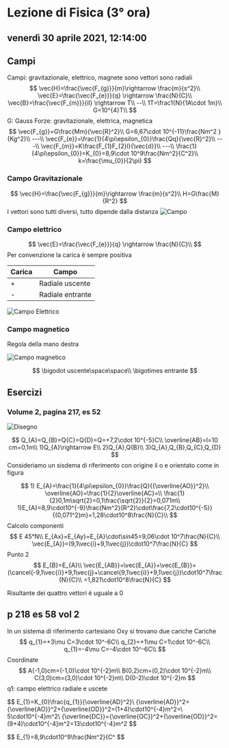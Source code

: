 # Lezione di Fisica (3° ora)

## venerdì 30 aprile 2021, 12:14:00

## Campi
Campi: gravitazionale, elettrico, magnete
sono vettori
sono radiali
$$
\vec{H}=\frac{\vec{F_{g}}}{m}\rightarrow \frac{m}{s^2}\\
\vec{E}=\frac{\vec{F_{e}}}{q} \rightarrow \frac{N}{C}\\
\vec{B}=\frac{\vec{F_{m}}}{il} \rightarrow T\\
--\\
1T=\frac1{N}{1A\cdot 1m}\\
G=10^{4}T\\
$$
G: Gauss
Forze: gravitazionale, elettrica, magnetica
$$
\vec{F_{g}}=G\frac{Mm}{\vec{R}^2}\\
G=6,67\cdot 10^{-11}\frac{Nm^2
}{Kg^2}\\
---\\
\vec{F_{e}}=\frac{1}{4\pi\epsilon_{0}}\frac{Qq}{\vec{R}^2}\\
---\\
\vec{F_{m}}=K\frac{F_{1}F_{2}l}{\vec{d}}\\
---\\
\frac{1}{4\pi\epsilon_{0}}=K_{0}=8,9\cdot 10^9\frac{Nm^2}{C^2}\\
k=\frac{\mu_{0}}{2\pi}
$$


### Campo Gravitazionale 

$$
\vec{H}=\frac{\vec{F_{g}}}{m}\rightarrow \frac{m}{s^2}\\
H=G\frac{M}{R^2}
$$
I vettori sono tutti diversi, tutto dipende dalla distanza
![Campo](https://i.imgur.com/evbUlA5.jpg)

### Campo elettrico
$$
\vec{E}=\frac{\vec{F_{e}}}{q} \rightarrow \frac{N}{C}\\
$$
Per convenzione la carica è sempre positiva

|Carica|Campo|
|------|---|
|+|Radiale uscente|
|-|Radiale entrante|
![Campo Elettrico](https://i.imgur.com/GP6ib3q.jpg)

### Campo magnetico
Regola della mano destra

![Campo magnetico](https://i.imgur.com/J91ewsD.jpg)

$$
\bigodot uscente\space\space\\
\bigotimes entrante
$$

## Esercizi
### Volume 2, pagina 217, es 52
![Disegno](https://i.imgur.com/djpsBMM.jpg)

$$
Q_{A}=Q_{B}=Q{C}=Q{D}=Q=+7,2\cdot 10^{-5}C\\
\overline{AB}=l=10 cm=0,1m\\
1)Q_{A}\rightarrow E\\
2)Q_{A},Q{B}\\
3)Q_{A},Q_{B},Q_{C},Q_{D}
$$
Consideriamo un sisdema di riferimento con origine il o e orientato come in figura

$$ 1) E_{A}=\frac{1}{4\pi\epsilon_{0}}\frac{Q}{{\overline{AO}}^2}\\
\overline{AO}=\frac{1}{2}\overline{AC}=\\
\frac{1}{2}0,1m\sqrt{2}=0,1\frac{\sqrt{2}}{2}=0,071m\\
1)E_{A}=8,9\cdot10^{-9}\frac{Nm^2}{R^2}\cdot\frac{7,2\cdot10^{-5}}{(0,071^2)m}=1,28\cdot10^8\frac{N}{C}\\
$$
Calcolo componenti
$$
E 45°N\\
E_{Ax}=E_{Ay}=E_{A}\cdot\sin45=9,06\cdot 10^7\frac{N}{C}\\
\vec{E_{A}}=(9,1\vec{i}+9,1\vec{j})\cdot10^7\frac{N}{C}
$$
Punto 2
$$
E_{B}=E_{A}\\
\vec{E_{AB}}=\vec{E_{A}}+\vec{E_{B}}=(\cancel{-9,1\vec{i}}+9,1\vec{j}+\cancel{9,1\vec{i}}+9,1\vec{j})\cdot10^7\frac{N}{C}\\
=1,821\cdot10^8\frac{N}{C}
$$

Risultante dei quattro vettori è uguale  a 0

## p 218 es 58 vol 2
In un sistema di riferimento cartesiano Oxy si trovano due cariche
Cariche
$$
q_{1}=+3\mu C=3\cdot 10^-6C\\
q_{2}=+1\mu C=1\cdot 10^-6C\\
q_{1}=-4\mu C=-4\cdot 10^-6C\\
$$
Coordinate
$$
A(-1,0)cm=(-1,0)\cdot 10^{-2}m\\
B(0,2)cm=(0,2)\cdot 10^{-2}m\\
C(3,0)cm=(3,0)\cdot 10^{-2}m\\
D(0-2)\cdot 10^{-2}m
$$
q1: campo elettrico radiale e uscete


$$
E_{1}=K_{0}\frac{q_{1}}{\overline{AD}^2}\\
{\overline{AD}}^2={\overline{AO}}^2+{\overline{OD}}^2=(1+4)\cdot10^{-4}m^2=\\
5\cdot10^{-4}m^2\\
{\overline{DC}}={\overline{OC}}^2+{\overline{OD}}^2=(9+4)\cdot10^{-4]m^2=13\cdot10^{-4}m^2
$$

$$
E_{1}=8,9\cdot10^9\frac{Nm^2}{C^
$$
<!--stackedit_data:
eyJoaXN0b3J5IjpbNTgxODUyODE5LDQ5Njg2MzM4NiwtMzQ4Mz
Y4MDUxLDkwMzg5Nzk2MCwtMTQ5MDI2MTUyMiwxMDU0OTAwODkw
LC00NTg0NTA4NzNdfQ==
-->